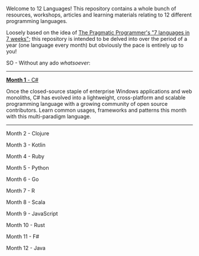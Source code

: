 Welcome to 12 Languages! This repository contains a whole bunch of resources, workshops, articles and learning materials relating to 12 different programming languages.  

Loosely based on the idea of [The Pragmatic Programmer's "7 languages in 7 weeks"](https://pragprog.com/book/btlang/seven-languages-in-seven-weeks); this repository is intended to be delved into over the period of a year (one language every month) but obviously the pace is entirely up to you!

SO - Without any ado _whatsoever_:

---

[__Month 1__ - C#](./c#/README.md)

Once the closed-source staple of enterprise Windows applications and web monoliths, C# has evolved into a lightweight, cross-platform and scalable programming language with a growing community of open source contributors. Learn common usages, frameworks and patterns this month with this multi-paradigm language.

---

Month 2 - Clojure

Month 3 - Kotlin

Month 4 - Ruby

Month 5 - Python

Month 6 - Go

Month 7 - R

Month 8 - Scala

Month 9 - JavaScript

Month 10 - Rust

Month 11 - F#

Month 12 - Java
